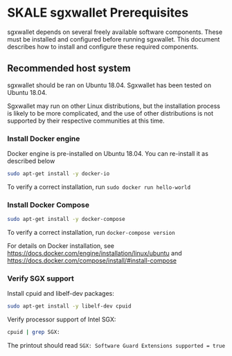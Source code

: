 # SKALE sgxwallet Prerequisites

<!-- SPDX-License-Identifier: (AGPL-3.0-only OR CC-BY-4.0) -->

sgxwallet depends on several freely available
software components. These must be installed and configured before
running sgxwallet.
This document describes how to install and configure these required components.

## Recommended host system

sgxwallet should be ran on Ubuntu 18.04. Sgxwallet has been tested on Ubuntu 18.04.

Sgxwallet may run on other Linux distributions, 
but the installation process is likely to be more complicated, 
and the use of other distributions is not supported by their respective communities at this time.

### Install Docker engine

Docker engine is pre-installed on Ubuntu 18.04.  You can re-install it as 
described below

```bash
sudo apt-get install -y docker-io
```

To verify a correct installation, run `sudo docker run hello-world`

### Install Docker Compose

```bash
sudo apt-get install -y docker-compose
```

To verify a correct installation, run `docker-compose version`

For details on Docker installation, see <https://docs.docker.com/engine/installation/linux/ubuntu> and <https://docs.docker.com/compose/install/#install-compose>

### Verify SGX support

Install cpuid and libelf-dev packages:

```bash
sudo apt-get install -y libelf-dev cpuid
```

Verify processor support of Intel SGX:

```bash
cpuid | grep SGX:
```

The printout should read  `SGX: Software Guard Extensions supported = true`
